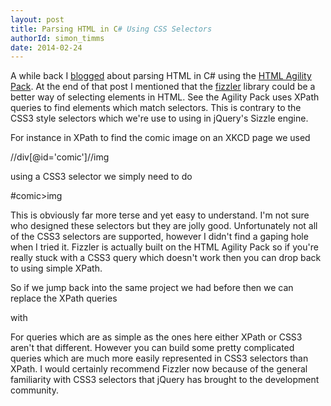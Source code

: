 ```yaml
---
layout: post
title: Parsing HTML in C# Using CSS Selectors
authorId: simon_timms
date: 2014-02-24
---
```


A while back I [blogged](http://blog.simontimms.com/2013/06/06/parsing-html-easily-in-c/ "Parsing HTML Easily inC#") about parsing HTML in C# using the [HTML Agility Pack](http://htmlagilitypack.codeplex.com/). At the end of that post I mentioned that the [fizzler](https://code.google.com/p/fizzler/) library could be a better way of selecting elements in HTML. See the Agility Pack uses XPath queries to find elements which match selectors. This is contrary to the CSS3 style selectors which we're use to using in jQuery's Sizzle engine.

For instance in XPath to find the comic image on an XKCD page we used

 //div[@id='comic']//img

using a CSS3 selector we simply need to do

 #comic>img

This is obviously far more terse and yet easy to understand. I'm not sure who designed these selectors but they are jolly good. Unfortunately not all of the CSS3 selectors are supported, however I didn't find a gaping hole when I tried it. Fizzler is actually built on the HTML Agility Pack so if you're really stuck with a CSS3 query which doesn't work then you can drop back to using simple XPath.

So if we jump back into the same project we had before then we can replace the XPath queries

<script src='https://gist.github.com/stimms/5719209.js'></script>

with

<script src='https://gist.github.com/stimms/9128851.js'></script>

For queries which are as simple as the ones here either XPath or CSS3 aren't that different. However you can build some pretty complicated queries which are much more easily represented in CSS3 selectors than XPath. I would certainly recommend Fizzler now because of the general familiarity with CSS3 selectors that jQuery has brought to the development community.



